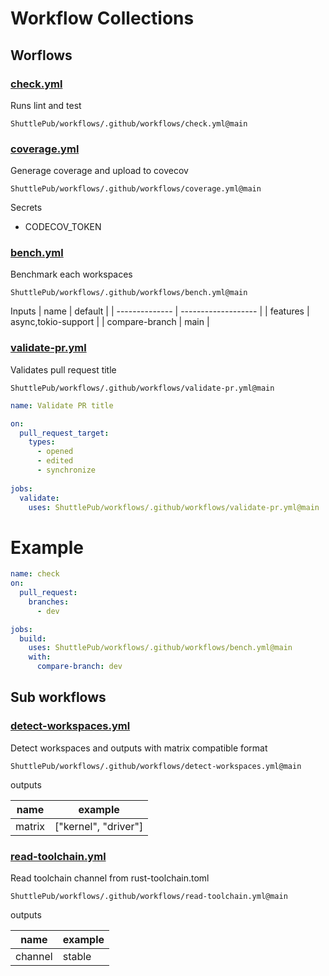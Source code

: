 # Workflow Collections

## Worflows

### [check.yml](.github/workflows/check.yml)

Runs lint and test

`ShuttlePub/workflows/.github/workflows/check.yml@main`

### [coverage.yml](.github/workflows/coverage.yml)

Generage coverage and upload to covecov

`ShuttlePub/workflows/.github/workflows/coverage.yml@main`

Secrets

- CODECOV_TOKEN

### [bench.yml](.github/workflows/bench.yml)

Benchmark each workspaces

`ShuttlePub/workflows/.github/workflows/bench.yml@main`

Inputs
| name           | default             |
| -------------- | ------------------- |
| features       | async,tokio-support |
| compare-branch | main                |

### [validate-pr.yml](.github/workflows/validate-pr.yml)

Validates pull request title

`ShuttlePub/workflows/.github/workflows/validate-pr.yml@main`

```yaml
name: Validate PR title

on:
  pull_request_target:
    types:
      - opened
      - edited
      - synchronize
    
jobs:
  validate:
    uses: ShuttlePub/workflows/.github/workflows/validate-pr.yml@main
```



# Example

```yaml
name: check
on:
  pull_request:
    branches:
      - dev

jobs:
  build:
    uses: ShuttlePub/workflows/.github/workflows/bench.yml@main
    with:
      compare-branch: dev 
```

## Sub workflows

### [detect-workspaces.yml](.github/workflows/detect-workspaces.yml)

Detect workspaces and outputs with matrix compatible format

`ShuttlePub/workflows/.github/workflows/detect-workspaces.yml@main`

outputs

| name   | example              |
| ------ | -------------------- |
| matrix | ["kernel", "driver"] |



### [read-toolchain.yml](.github/workflows/read-toolchain.yml)

Read toolchain channel from rust-toolchain.toml

`ShuttlePub/workflows/.github/workflows/read-toolchain.yml@main`

outputs

| name    | example |
| ------- | ------- |
| channel | stable  |

